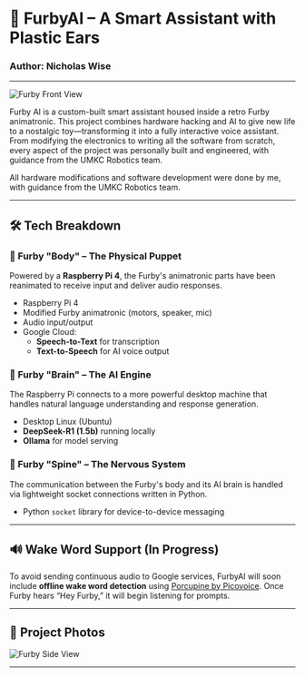 # 🧠 FurbyAI – A Smart Assistant with Plastic Ears

### Author: Nicholas Wise  

---

![Furby Front View](https://github.com/user-attachments/assets/040fdc10-15df-4a84-9111-e49f46fd94e7)

Furby AI is a custom-built smart assistant housed inside a retro Furby animatronic. This project combines hardware hacking and AI to give new life to a nostalgic toy—transforming it into a fully interactive voice assistant. From modifying the electronics to writing all the software from scratch, every aspect of the project was personally built and engineered, with guidance from the UMKC Robotics team.

All hardware modifications and software development were done by me, with guidance from the UMKC Robotics team.

---

## 🛠️ Tech Breakdown

### 🧸 Furby "Body" – The Physical Puppet
Powered by a **Raspberry Pi 4**, the Furby's animatronic parts have been reanimated to receive input and deliver audio responses.

- Raspberry Pi 4
- Modified Furby animatronic (motors, speaker, mic)
- Audio input/output
- Google Cloud:
  - **Speech-to-Text** for transcription
  - **Text-to-Speech** for AI voice output

### 🧠 Furby "Brain" – The AI Engine
The Raspberry Pi connects to a more powerful desktop machine that handles natural language understanding and response generation.

- Desktop Linux (Ubuntu)
- **DeepSeek-R1 (1.5b)** running locally
- **Ollama** for model serving

### 🔗 Furby "Spine" – The Nervous System
The communication between the Furby's body and its AI brain is handled via lightweight socket connections written in Python.

- Python `socket` library for device-to-device messaging

---

## 🔊 Wake Word Support (In Progress)
To avoid sending continuous audio to Google services, FurbyAI will soon include **offline wake word detection** using [Porcupine by Picovoice](https://picovoice.ai/platform/porcupine/). Once Furby hears “Hey Furby,” it will begin listening for prompts.

---

## 📸 Project Photos
![Furby Side View](https://github.com/user-attachments/assets/75d70d56-7885-410f-8e29-a12befb23476)

---

